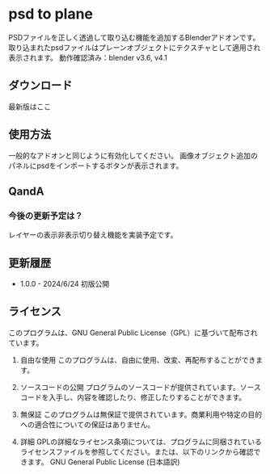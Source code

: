 # psd to plane
PSDファイルを正しく透過して取り込む機能を追加するBlenderアドオンです。
取り込まれたpsdファイルはプレーンオブジェクトにテクスチャとして適用され表示されます。
動作確認済み：blender v3.6, v4.1

## ダウンロード
最新版はここ

## 使用方法
一般的なアドオンと同じように有効化してください。
画像オブジェクト追加のパネルにpsdをインポートするボタンが表示されます。

## QandA
### 今後の更新予定は？
レイヤーの表示非表示切り替え機能を実装予定です。

## 更新履歴
- 1.0.0 - 2024/6/24 初版公開

## ライセンス
このプログラムは、GNU General Public License（GPL）に基づいて配布されています。

1. 自由な使用
このプログラムは、自由に使用、改変、再配布することができます。

2. ソースコードの公開
プログラムのソースコードが提供されています。ソースコードを入手し、内容を確認したり、修正したりすることができます。

3. 無保証
このプログラムは無保証で提供されています。商業利用や特定の目的への適合性についての保証はありません。

4. 詳細
GPLの詳細なライセンス条項については、プログラムに同梱されているライセンスファイルを参照してください。または、以下のリンクから確認できます。
GNU General Public License (日本語訳)
<!-- # PSDToolKit-for-blender
PSDで作成された立ち絵をBlenderで扱いやすくするためのBlender用アドオンです。

現在開発中

# ライセンス
未定 -->

